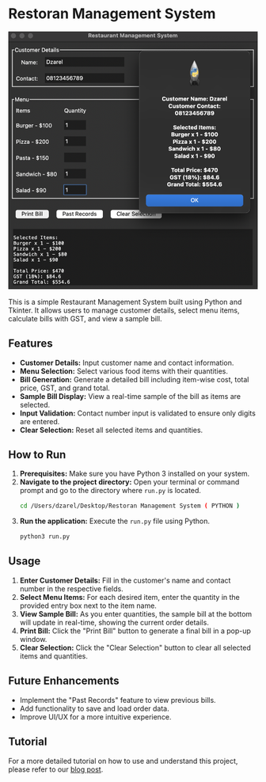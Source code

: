 # Restoran Management System

![Example Screenshot](example.png)

This is a simple Restaurant Management System built using Python and Tkinter. It allows users to manage customer details, select menu items, calculate bills with GST, and view a sample bill.

## Features

*   **Customer Details:** Input customer name and contact information.
*   **Menu Selection:** Select various food items with their quantities.
*   **Bill Generation:** Generate a detailed bill including item-wise cost, total price, GST, and grand total.
*   **Sample Bill Display:** View a real-time sample of the bill as items are selected.
*   **Input Validation:** Contact number input is validated to ensure only digits are entered.
*   **Clear Selection:** Reset all selected items and quantities.

## How to Run

1.  **Prerequisites:** Make sure you have Python 3 installed on your system.
2.  **Navigate to the project directory:** Open your terminal or command prompt and go to the directory where `run.py` is located.
    ```bash
    cd /Users/dzarel/Desktop/Restoran Management System ( PYTHON )
    ```
3.  **Run the application:** Execute the `run.py` file using Python.
    ```bash
    python3 run.py
    ```

## Usage

1.  **Enter Customer Details:** Fill in the customer's name and contact number in the respective fields.
2.  **Select Menu Items:** For each desired item, enter the quantity in the provided entry box next to the item name.
3.  **View Sample Bill:** As you enter quantities, the sample bill at the bottom will update in real-time, showing the current order details.
4.  **Print Bill:** Click the "Print Bill" button to generate a final bill in a pop-up window.
5.  **Clear Selection:** Click the "Clear Selection" button to clear all selected items and quantities.

## Future Enhancements

*   Implement the "Past Records" feature to view previous bills.
*   Add functionality to save and load order data.
*   Improve UI/UX for a more intuitive experience.

## Tutorial

For a more detailed tutorial on how to use and understand this project, please refer to our [blog post](blog.xml).